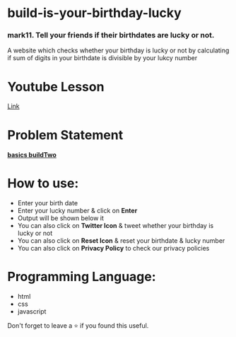 # build-is-your-birthday-lucky
### mark11. Tell your friends if their birthdates are lucky or not.
A website which checks whether your birthday is lucky or not by calculating if sum of digits in your birthdate is divisible by your lukcy number
<br/>

# Youtube Lesson
[Link](https://youtu.be/KKodpTaLHUI)

# Problem Statement
#### [**basics buildTwo**](https://github.com/neogcamp/build/blob/main/basics/is-your-birthday-lucky.md)

# How to use:
 - Enter your birth date
 - Enter your lucky number & click on **Enter**
 - Output will be shown below it
 - You can also click on **Twitter Icon** & tweet whether your birthday is lucky or not
 - You can also click on **Reset Icon** & reset your birthdate & lucky number
 - You can also click on **Privacy Policy** to check our privacy policies

# Programming Language:
 - html
 - css 
 - javascript 

Don't forget to leave a ⭐ if you found this useful.

